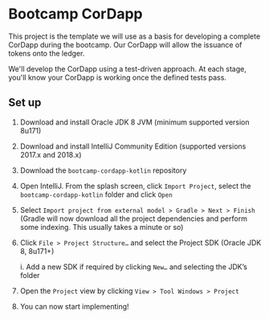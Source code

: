 # Bootcamp CorDapp
This project is the template we will use as a basis for developing a complete CorDapp during the bootcamp. Our CorDapp will allow the issuance of tokens onto the ledger.

We'll develop the CorDapp using a test-driven approach. At each stage, you'll know your CorDapp is working once the defined tests pass.

## Set up

1. Download and install Oracle JDK 8 JVM (minimum supported version 8u171)
2. Download and install IntelliJ Community Edition (supported versions 2017.x and 2018.x)
3. Download the `bootcamp-cordapp-kotlin` repository
4. Open IntelliJ. From the splash screen, click `Import Project`, select the `bootcamp-cordapp-kotlin` folder and click `Open`
5. Select `Import project from external model > Gradle > Next > Finish`
  (Gradle will now download all the project dependencies and perform some indexing. This usually takes a minute or so)
6. Click `File > Project Structure…` and select the Project SDK (Oracle JDK 8, 8u171+)

    i. Add a new SDK if required by clicking `New…` and selecting the JDK’s folder

7. Open the `Project` view by clicking `View > Tool Windows > Project`
8. You can now start implementing!
